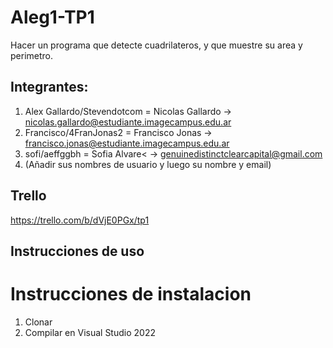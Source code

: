 # Aleg1-TP1
Hacer un programa que detecte cuadrilateros, y que muestre su area y perimetro.

## Integrantes:
1. Alex Gallardo/Stevendotcom = Nicolas Gallardo -> <nicolas.gallardo@estudiante.imagecampus.edu.ar>
2. Francisco/4FranJonas2 = Francisco Jonas -> <francisco.jonas@estudiante.imagecampus.edu.ar>
1. sofi/aeffggbh = Sofia Alvare< -> <genuinedistinctclearcapital@gmail.com>
3. (Añadir sus nombres de usuario y luego su nombre y email)

## Trello
https://trello.com/b/dVjE0PGx/tp1

## Instrucciones de uso


# Instrucciones de instalacion
1. Clonar
2. Compilar en Visual Studio 2022

